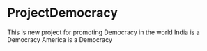# ProjectDemocracy
This is new project for promoting Democracy in the world
India is a Democracy
America is a Democracy
